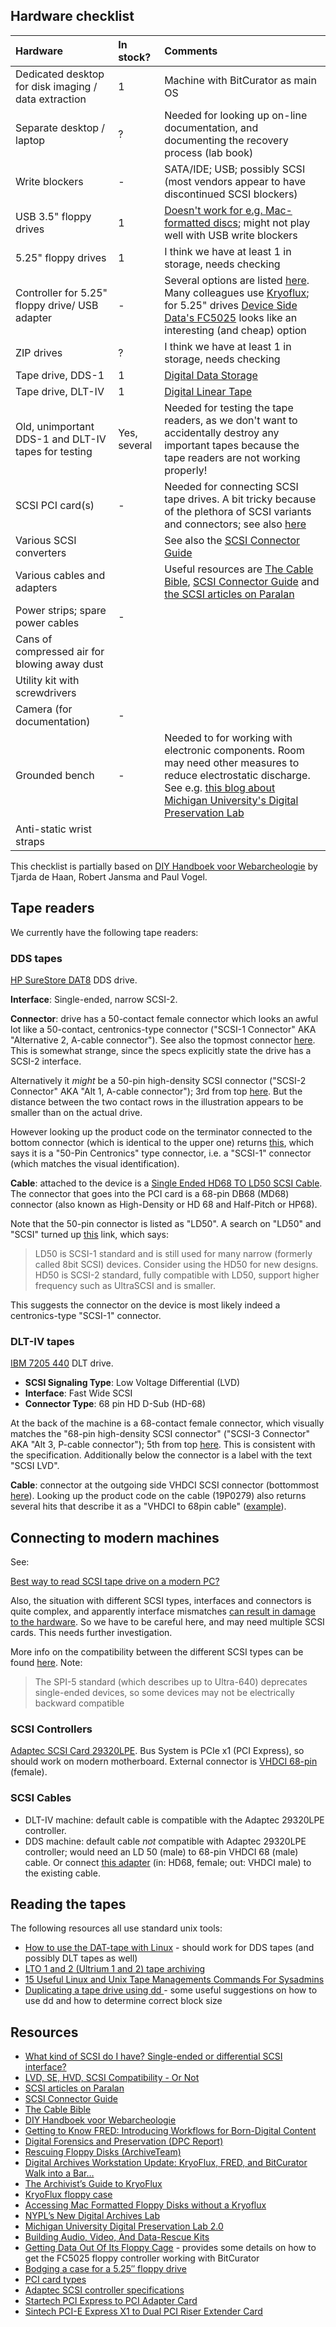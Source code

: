 ## Hardware checklist

|Hardware|In stock?|Comments|
|:--|:--|:--|
|Dedicated desktop for disk imaging / data extraction|1|Machine with BitCurator as main OS|
|Separate desktop / laptop|?|Needed for looking up on-line documentation, and documenting the recovery process (lab book)|
|Write blockers|-|SATA/IDE; USB; possibly SCSI (most vendors appear to have discontinued SCSI blockers)|
|USB 3.5" floppy drives|1|[Doesn't work for e.g. Mac-formatted discs](https://porterolsen.wordpress.com/2016/06/15/accessing-mac-formatted-floppy-disks-without-the-kryoflux/); might not play well with USB write blockers|
|5.25" floppy drives|1|I think we have at least 1 in storage, needs checking|
|Controller for 5.25" floppy drive/ USB adapter|-|Several options are listed [here](https://www.archiveteam.org/index.php/Rescuing_Floppy_Disks). Many colleagues use   [Kryoflux](https://www.kryoflux.com/); for 5.25" drives [Device Side Data's FC5025](http://www.deviceside.com/fc5025.html) looks like an interesting (and cheap) option|
|ZIP drives|?|I think we have at least 1 in storage, needs checking|
|Tape drive, DDS-1|1|[Digital Data Storage](https://en.wikipedia.org/wiki/Digital_Data_Storage)
|Tape drive, DLT-IV|1|[Digital Linear Tape](https://en.wikipedia.org/wiki/Digital_Linear_Tape)|
|Old, unimportant DDS-1 and DLT-IV tapes for testing|Yes, several|Needed for testing the tape readers, as we don't want to accidentally destroy any important tapes because the tape readers are not working properly!|
|SCSI PCI card(s)|-|Needed for connecting SCSI tape drives. A bit tricky because of the plethora of SCSI variants and connectors; see also [here](http://qanda.digipres.org/1160/best-way-to-read-scsi-tape-drive-on-a-modern-pc)|
|Various SCSI converters||See also the [SCSI Connector Guide](https://www.cablestogo.com/learning/connector-guides/scsi)|
|Various cables and adapters||Useful resources are [The Cable Bible](https://amiaopensource.github.io/cable-bible/), [SCSI Connector Guide](https://www.cablestogo.com/learning/connector-guides/scsi) and [the SCSI articles on Paralan](http://www.paralan.com/aboutscsi.html)|
|Power strips; spare power cables|-||
|Cans of compressed air for blowing away dust|||
|Utility kit with screwdrivers|||
|Camera (for documentation)|-||
|Grounded bench|-|Needed to for working with electronic components. Room may need other measures to reduce electrostatic discharge. See e.g. [this blog about Michigan University's Digital Preservation Lab](https://www.lib.umich.edu/blogs/bits-and-pieces/digital-preservation-lab-20)|
|Anti-static wrist straps|||

This checklist is partially based on [DIY Handboek voor Webarcheologie](https://hart.amsterdam/image/2017/11/17/20171116_freeze_diy_handboek.pdf) by Tjarda de Haan, Robert Jansma and Paul Vogel.

## Tape readers

We currently have the following tape readers:

### DDS tapes

[HP SureStore DAT8](http://www.hp.com/ecomcat/hpcatalog/specs/S4112B.htm) DDS drive. 

**Interface**: Single-ended, narrow SCSI-2.

**Connector**: drive has a 50-contact female connector which looks an awful lot like a 50-contact, centronics-type connector ("SCSI-1 Connector" AKA "Alternative 2, A-cable connector"). See also the topmost connector [here](http://www.paralan.com/sediff.html). This is somewhat strange, since the specs explicitly state the drive has a SCSI-2 interface. 

Alternatively it *might* be a 50-pin high-density SCSI connector ("SCSI-2 Connector" AKA "Alt 1, A-cable connector"); 3rd from top [here](http://www.paralan.com/sediff.html). But the distance between the two contact rows in the illustration appears to be smaller than on the actual drive.

However looking up the product code on the terminator connected to the bottom connector (which is identical to the upper one) returns [this](https://web.archive.org/web/20181002100536/https://www.ebay.com/itm/DM800-09-R-DataMate-SCSI-Terminator-50-Pin-Centronics-/350546682678), which says it is a "50-Pin Centronics" type connector, i.e. a "SCSI-1" connector (which matches the visual identification).

**Cable**: attached to the device is a [Single Ended HD68 TO LD50 SCSI Cable](https://web.archive.org/web/20180606100950/http://www.itinstock.com/hp-c5665-61001-single-ended-hd68-to-ld50-scsi-cable-1-meter-40938-p.asp). The connector that goes into the PCI card is a 68-pin DB68 (MD68) connector (also known as High-Density or HD 68 and Half-Pitch or HP68).

Note that the 50-pin connector is listed as "LD50". A search on "LD50" and "SCSI" turned up [this](http://carlsralp.www3.50megs.com/computer/connectr/scsiconn.html#ld) link, which says:

> LD50 is SCSI-1 standard and is still used for many narrow (formerly called 8bit SCSI) devices.
> Consider using the HD50 for new designs. HD50 is SCSI-2 standard, fully compatible with LD50, support higher frequency such as UltraSCSI and is smaller. 

This suggests the connector on the device is most likely indeed a centronics-type "SCSI-1" connector.

### DLT-IV tapes

[IBM 7205 440](https://www.cnet.com/products/ibm-7205-440-tape-drive-dlt-scsi/specs/) DLT drive.

* **SCSI Signaling Type**: Low Voltage Differential (LVD)
* **Interface**: Fast Wide SCSI
* **Connector Type**: 68 pin HD D-Sub (HD-68)

At the back of the machine is a 68-contact female connector, which visually matches the "68-pin high-density SCSI connector" ("SCSI-3 Connector" AKA "Alt 3, P-cable connector"); 5th from top [here](http://www.paralan.com/sediff.html). This is consistent with the specification. Additionally below the connector is a label with the text "SCSI LVD".

**Cable**: connector at the outgoing side VHDCI SCSI connector (bottommost [here](http://www.paralan.com/sediff.html)). Looking up the product code on the cable (19P0279) also returns several hits that describe it as a "VHDCI to 68pin cable" ([example](http://www.vibrant.com/IBM-19p0279.html)).

## Connecting to modern machines

See:

[Best way to read SCSI tape drive on a modern PC?](http://qanda.digipres.org/1160/best-way-to-read-scsi-tape-drive-on-a-modern-pc)

Also, the situation with different SCSI types, interfaces and connectors is quite complex, and apparently interface mismatches [can result in damage to the hardware](https://twitter.com/charles_forsyth/status/1004356758893154305). So we have to be careful here, and may need multiple SCSI cards. This needs further investigation.

More info on the compatibility between the different SCSI types can be found [here](https://en.wikipedia.org/wiki/Parallel_SCSI#Compatibility). Note:

> The SPI-5 standard (which describes up to Ultra-640) deprecates single-ended devices, so some devices may not be electrically backward compatible

### SCSI Controllers

<!--

Some options (non-exhaustive list):

* [Adaptec 2248700-R U320 PCI Express X1 1-Channel SCSI Host Bus Adapter](https://www.amazon.com/Adaptec-2248700-R-Express-1-Channel-Adapter/dp/B000NX3PII)
* [Adaptec SCSI Card 29320LPE](https://storage.microsemi.com/en-us/support/scsi/u320/asc-29320lpe/)
* [Adaptec SCSI Card 29160](https://storage.microsemi.com/en-us/support/scsi/u160/asc-29160/), [here on Marktplaats](https://link.marktplaats.nl/m1287640942); [eBay](https://www.ebay.nl/itm/Adaptec-Controller-Card-SCSI-Card-29160-PCI-SCSI-Adapter/232728027802)
* [Adaptect aha-2940uw](https://storage.microsemi.com/en-us/support/scsi/2940/aha-2940uw/), [here on Marktplaats](https://link.marktplaats.nl/m1286986209); [eBay](https://www.ebay.nl/itm/Adaptec-Controller-Card-AHA-2940-U-PCI-SCSI-Adapter-Karte-NUR/252975323891)

These controllers are often available cheap on sites like eBay and Marktplaats.

Unknown to what extent these controllers work on Linux (Ubuntu) without separately installed drivers.



* [Adaptec SCSI Card 29160](https://storage.microsemi.com/en-us/support/scsi/u160/asc-29160/). Back panel shows "LVD/SE", check [here](http://www.paralan.com/scsiexpert.html) for any possible compatibility issues. Connector (outside) is a 68-contact female connector, which visually matches the "68-pin high-density SCSI connector" ("SCSI-3 Connector" AKA "Alt 3, P-cable connector"); 5th from top [here](http://www.paralan.com/sediff.html). NOTE: Bus System Interface Type  is 64-bit PCI so won't fit in modern machine!

*  [Adaptect aha-2940](https://storage.microsemi.com/en-us/support/scsi/2940/aha-2940/). Bus System Type is PCI; might need a PCI Express to PCI Adapter  to work on modern machine. Options:
    * [Startech PCI Express to PCI Adapter Card](https://www.startech.com/nl/en/Cards-Adapters/Slot-Extension/PCI-Express-to-PCI-Adapter-Card~PEX1PCI1)
    * [Sintech PCI-E Express X1 to Dual PCI Riser Extender Card](https://www.amazon.com/gp/product/B00KZHDSLQ?psc=1&redirect=true&ref_=oh_aui_detailpage_o07_s00)

-->

[Adaptec SCSI Card 29320LPE](https://storage.microsemi.com/en-us/support/scsi/u320/asc-29320lpe/). Bus System is PCIe x1 (PCI Express), so should work on modern motherboard. External connector is [VHDCI 68-pin](http://www.paralan.com/sediff.html) (female).

### SCSI Cables

* DLT-IV machine: default cable is compatible with the Adaptec 29320LPE controller.
* DDS machine: default cable *not* compatible with Adaptec 29320LPE controller; would need an LD 50 (male) to 68-pin VHDCI 68 (male) cable. Or connect [this adapter](https://web.archive.org/web/20181002103944/https://www.ramelectronics.net/sm-044-r.aspx) (in: HD68, female; out: VHDCI male) to the existing cable.

## Reading the tapes

The following resources all use standard unix tools:

* [How to use the DAT-tape with Linux](http://www.cs.inf.ethz.ch/stricker/lab/linux_tape.html) - should work for DDS tapes (and possibly DLT tapes as well)
* [LTO 1 and 2 (Ultrium 1 and 2) tape archiving](http://www.sb.fsu.edu/~xray/Manuals/LTO-1_LTO-2_DDS_tape_archiving.html)
* [15 Useful Linux and Unix Tape Managements Commands For Sysadmins](https://www.cyberciti.biz/hardware/unix-linux-basic-tape-management-commands/)
* [Duplicating a tape drive using dd ](https://www.linuxquestions.org/questions/linux-newbie-8/duplicating-a-tape-drive-using-dd-4175592839/) - some useful suggestions on how to use dd and how to determine correct block size

## Resources

* [What kind of SCSI do I have? Single-ended or differential SCSI interface?](http://www.paralan.com/sediff.html)
* [LVD, SE, HVD, SCSI Compatibility - Or Not](http://www.paralan.com/scsiexpert.html)
* [SCSI articles on Paralan](http://www.paralan.com/aboutscsi.html)
* [SCSI Connector Guide](https://www.cablestogo.com/learning/connector-guides/scsi)
* [The Cable Bible](https://amiaopensource.github.io/cable-bible/)
* [DIY Handboek voor Webarcheologie](https://hart.amsterdam/image/2017/11/17/20171116_freeze_diy_handboek.pdf)
* [Getting to Know FRED: Introducing Workflows for Born-Digital Content](https://practicaltechnologyforarchives.org/issue4_prael_wickner/)
* [Digital Forensics and Preservation (DPC Report)](http://dx.doi.org/10.7207/twr12-03)
* [Rescuing Floppy Disks (ArchiveTeam)](https://www.archiveteam.org/index.php/Rescuing_Floppy_Disks)
* [Digital Archives Workstation Update: KryoFlux, FRED, and BitCurator Walk into a Bar…](https://blogs.princeton.edu/techsvs/2017/10/03/digital-archives-workstation-update-kryoflux-fred-and-bitcurator-walk-into-a-bar/)
* [The Archivist’s Guide to KryoFlux](https://github.com/archivistsguidetokryoflux/archivists-guide-to-kryoflux)
* [KryoFlux floppy case](https://www.thingiverse.com/thing:3089895)
* [Accessing Mac Formatted Floppy Disks without a Kryoflux](https://porterolsen.wordpress.com/2016/06/15/accessing-mac-formatted-floppy-disks-without-the-kryoflux/)
* [NYPL’s New Digital Archives Lab](https://www.nypl.org/blog/2017/01/11/nypls-new-digital-archives-lab)
* [Michigan University Digital Preservation Lab 2.0](https://www.lib.umich.edu/blogs/bits-and-pieces/digital-preservation-lab-20)
* [Building Audio, Video, And Data-Rescue Kits](https://radd.dsalo.info/wp-content/uploads/2017/10/BuildDocumentation.pdf)
* [Getting Data Out Of Its Floppy Cage](http://www.wcsarchivesblog.org/getting-data-out-of-its-floppy-cage/) - provides some details on how to get the FC5025 floppy controller working with BitCurator
* [Bodging a case for a 5.25″ floppy drive](https://radd.dsalo.info/2017/01/bodging-a-case-for-a-5-25-floppy-drive/)
* [PCI card types](https://upload.wikimedia.org/wikipedia/commons/1/15/PCI_Keying.svg)
* [Adaptec SCSI controller specifications](https://storage.microsemi.com/en-us/support/scsi/)
* [Startech PCI Express to PCI Adapter Card](https://www.startech.com/nl/en/Cards-Adapters/Slot-Extension/PCI-Express-to-PCI-Adapter-Card~PEX1PCI1)
* [Sintech PCI-E Express X1 to Dual PCI Riser Extender Card](https://www.amazon.com/gp/product/B00KZHDSLQ?psc=1&redirect=true&ref_=oh_aui_detailpage_o07_s00)